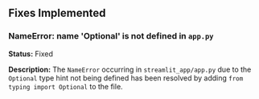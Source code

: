 ## Fixes Implemented

### NameError: name 'Optional' is not defined in `app.py`

**Status:** Fixed

**Description:** The `NameError` occurring in `streamlit_app/app.py` due to the `Optional` type hint not being defined has been resolved by adding `from typing import Optional` to the file.